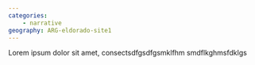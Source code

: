 ```yaml
---
categories: 
    - narrative
geography: ARG-eldorado-site1
---
```

Lorem ipsum dolor sit amet, consectsdfgsdfgsmklfhm smdflkghmsfdklgs
